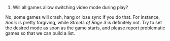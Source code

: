 1. Will all games allow switching video mode during play?  

  No, some games will crash, hang or lose sync if you do that. For instance, _Sonic_ is pretty forgiving, while _Streets of Rage 3_ is definitely not. Try to set the desired mode as soon as the game starts, and please report problematic games so that we can build a list.